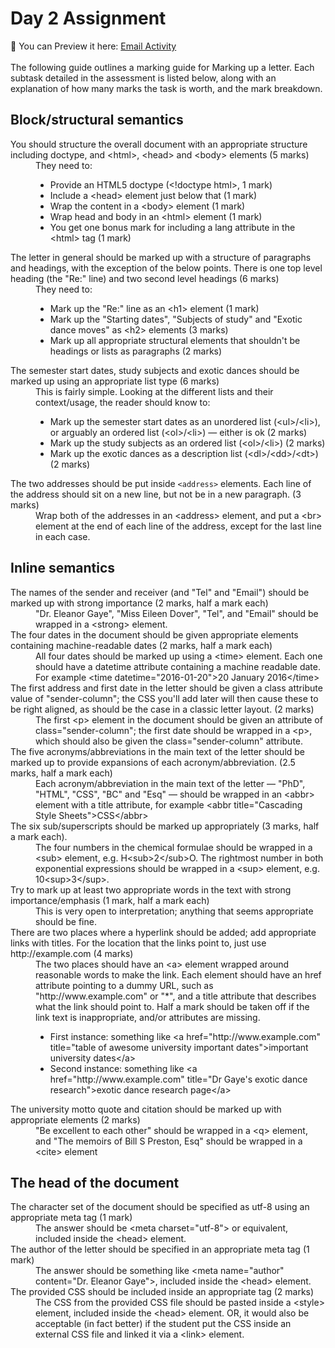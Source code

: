 # Day 2 Assignment

💾 You can Preview it here: [Email Activity](https://lyndoncortez.github.io/batch5-activities/Day%202-EmailActivity/index.html)
<br>
<br>
The following guide outlines a marking guide for Marking up a letter. Each subtask detailed in the assessment is listed below, along with an explanation of how many marks the task is worth, and the mark breakdown.



## Block/structural semantics

<dl>
<dt>You should structure the overall document with an appropriate structure including doctype, and &lt;html&gt;, &lt;head&gt; and &lt;body&gt; elements (5 marks)</dt>
<dd>They need to:
<ul>
  <li>Provide an HTML5 doctype (&lt;!doctype html&gt;, 1 mark)</li>
  <li>Include a &lt;head&gt; element just below that (1 mark)</li>
  <li>Wrap the content in a &lt;body&gt; element (1 mark)</li>
  <li>Wrap head and body in an &lt;html&gt; element (1 mark)</li>
  <li>You get one bonus mark for including a lang attribute in the &lt;html&gt; tag (1 mark)</li>
</ul>
</dd>
<dt>The letter in general should be marked up with a structure of paragraphs and headings, with the exception of the below points. There is one top level heading (the "Re:" line) and two second level headings (6 marks)</dt>
<dd>They need to:
  <ul>
  <li>Mark up the "Re:" line as an &lt;h1&gt; element (1 mark)</li>
  <li>Mark up the "Starting dates", "Subjects of study" and "Exotic dance moves" as &lt;h2&gt; elements (3 marks)</li>
  <li>Mark up all appropriate structural elements that shouldn't be headings or lists as paragraphs (2 marks)</li>
</ul>
</dd>
<dt>The semester start dates, study subjects and exotic dances should be marked up using an appropriate list type (6 marks)</dt>
<dd>This is fairly simple. Looking at the different lists and their context/usage, the reader should know to:
<ul>
  <li>Mark up the semester start dates as an unordered list (&lt;ul&gt;/&lt;li&gt;), or arguably an ordered list (&lt;ol&gt;/&lt;li&gt;) — either is ok (2 marks)</li>
  <li>Mark up the study subjects as an ordered list (&lt;ol&gt;/&lt;li&gt;) (2 marks)</li>
  <li>Mark up the exotic dances as a description list (&lt;dl&gt;/&lt;dd&gt;/&lt;dt&gt;) (2 marks)</li>
</ul>
</dd>
<dt>The two addresses should be put inside <code>&lt;address&gt;</code> elements. Each line of the address should sit on a new line, but not be in a new paragraph. (3 marks)</dt>
<dd>Wrap both of the addresses in an &lt;address&gt; element, and put a &lt;br&gt; element at the end of each line of the address, except for the last line in each case.</dd>
</dl>

## Inline semantics

<dl>
<dt>The names of the sender and receiver (and "Tel" and "Email") should be marked up with strong importance (2 marks, half a mark each)</dt>
<dd>"Dr. Eleanor Gaye", "Miss Eileen Dover", "Tel", and "Email" should be wrapped in a &lt;strong&gt; element.</dd>
<dt>The four dates in the document should be given appropriate elements containing machine-readable dates (2 marks, half a mark each)</dt>
<dd>All four dates should be marked up using a &lt;time&gt; element. Each one should have a datetime attribute containing a machine readable date. For example &lt;time datetime="2016-01-20"&gt;20 January 2016&lt;/time&gt;</dd>
<dt>The first address and first date in the letter should be given a class attribute value of "sender-column"; the CSS you'll add later will then cause these to be right aligned, as should be the case in a classic letter layout. (2 marks)</dt>
<dd>The first &lt;p&gt; element in the document should be given an attribute of class="sender-column"; the first date should be wrapped in a &lt;p&gt;, which should also be given the class="sender-column" attribute.</dd>
<dt>The five acronyms/abbreviations in the main text of the letter should be marked up to provide expansions of each acronym/abbreviation. (2.5 marks, half a mark each)</dt>
<dd>Each acronym/abbreviation in the main text of the letter — "PhD", "HTML", "CSS", "BC" and "Esq" — should be wrapped in an &lt;abbr&gt; element with a title attribute, for example &lt;abbr title="Cascading Style Sheets"&gt;CSS&lt;/abbr&gt;</dd>
<dt>The six sub/superscripts should be marked up appropriately (3 marks, half a mark each).</dt>
<dd>The four numbers in the chemical formulae should be wrapped in a &lt;sub&gt; element, e.g. H&lt;sub&gt;2&lt;/sub&gt;O. The rightmost number in both exponential expressions should be wrapped in a &lt;sup&gt; element, e.g. 10&lt;sup&gt;3&lt;/sup&gt;.</dd>
<dt>Try to mark up at least two appropriate words in the text with strong importance/emphasis (1 mark, half a mark each)</dt>
<dd>This is very open to interpretation; anything that seems appropriate should be fine.</dd>
<dt>There are two places where a hyperlink should be added; add appropriate links with titles. For the location that the links point to, just use http://example.com (4 marks)</dt>
<dd>
  The two places should have an &lt;a&gt; element wrapped around reasonable words to make the link. Each element should have an href attribute pointing to a dummy URL, such as "http://www.example.com" or "*", and a title attribute that describes what the link should point to. Half a mark should be taken off if the link text is inappropriate, and/or attributes are missing.
  <ul>
    <li>First instance: something like &lt;a href="http://www.example.com" title="table of awesome university important dates"&gt;important university dates&lt;/a&gt;</li>
    <li>Second instance: something like &lt;a href="http://www.example.com" title="Dr Gaye's exotic dance research"&gt;exotic dance research page&lt;/a&gt;</li>
  </ul>
</dd>
<dt>The university motto quote and citation should be marked up with appropriate elements (2 marks)</dt>
<dd>"Be excellent to each other" should be wrapped in a &lt;q&gt; element, and "The memoirs of Bill S Preston, Esq" should be wrapped in a &lt;cite&gt; element</dd>
</dl>

## The head of the document

<dl>
  <dt>The character set of the document should be specified as utf-8 using an appropriate meta tag (1 mark)</dt>
  <dd>The answer should be &lt;meta charset="utf-8"&gt; or equivalent, included inside the &lt;head&gt; element.</dd>
  <dt>The author of the letter should be specified in an appropriate meta tag (1 mark)</dt>
  <dd>The answer should be something like &lt;meta name="author" content="Dr. Eleanor Gaye"&gt;, included inside the &lt;head&gt; element.</dd>
  <dt>The provided CSS should be included inside an appropriate tag (2 marks)</dt>
  <dd>The CSS from the provided CSS file should be pasted inside a &lt;style&gt; element, included inside the &lt;head&gt; element. OR, it would also be acceptable (in fact better) if the student put the CSS inside an external CSS file and linked it via a &lt;link&gt; element.</dd>
</dl>
